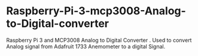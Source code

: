 # Raspberry-Pi-3-mcp3008-Analog-to-Digital-converter
Raspberry Pi 3 and MCP3008 Analog to Digital Converter .   Used to convert Analog signal from Adafruit 1733 Anemometer to a digital Signal. 
